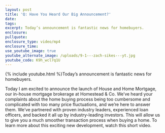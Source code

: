 ```yaml
---
layout: post
title: 'Q: Have You Heard Our Big Announcement?'
date:
tags:
excerpt: Today’s announcement is fantastic news for homebuyers.
enclosure:
pullquote:
enclosure_type: video/mp4
enclosure_time:
use_youtube_image: true
youtube_alternate_image: /uploads/9-1---zach-sikes---yt.jpg
youtube_code: K9h_wcl7q1U
---
```


{% include youtube.html %}Today’s announcement is fantastic news for homebuyers.

Today I am excited to announce the launch of House and Home Mortgage, our in-house mortgage brokerage at Homestead & Co. We’ve heard your complaints about the home buying process being too cumbersome and complicated with too many price fluctuations, and we’re here to answer them. We’ve partnered with proven industry leaders, experienced loan officers, and backed it all up by industry-leading investors. This will allow us to give you a much smoother transaction process when buying a home. To learn more about this exciting new development, watch this short video.